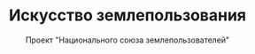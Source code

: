 ---
title: Искусство землепользования
subtitle: Проект "Национального союза землепользователей"
layout: newspaper
---